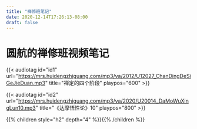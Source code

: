```yaml
---
title: "禅修班笔记"
date: 2020-12-14T17:26:13-08:00
draft: false
---
```


# 圆航的禅修班视频笔记

{{< audiotag id="id1" url="https://mrs.huidengzhiguang.com/mp3/va/2012/U12027_ChanDingDeSiGeJieDuan.mp3" title="禅定的四个阶段" playpos="600" >}}

{{< audiotag id="id2" url="https://mrs.huidengzhiguang.com/mp3/va/2020/U20014_DaMoWuXingLun10.mp3" title="《达摩悟性论》10" playpos="800" >}}

{{% children style="h2" depth="4" %}}{{% /children %}}
